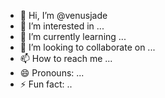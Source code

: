 - 👋 Hi, I’m @venusjade
- 👀 I’m interested in ...
- 🌱 I’m currently learning ...
- 💞️ I’m looking to collaborate on ...
- 📫 How to reach me ...
- 😄 Pronouns: ...
- ⚡ Fun fact: ..

<!---
venusjade/venusjade is a ✨ special ✨ repository because its `README.md` (this file) appears on your GitHub profile.
You can click the Preview link to take a look at your changes.
--->
